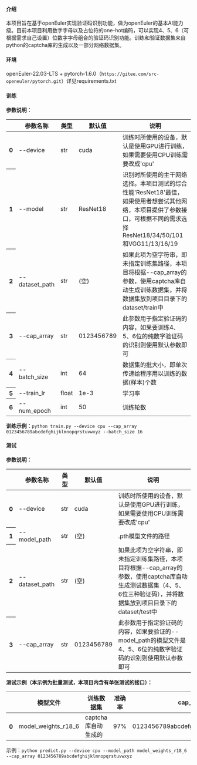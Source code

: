 #### 介绍
本项目旨在基于openEuler实现验证码识别功能，做为openEuler的基本AI能力级。目前本项目利用数字字母以及占位符的one-hot编码，可以实现4、5、6（可根据需求自己设置）位数字字母组合的验证码识别功能。训练和验证数据集来自python的captcha库的生成以及一部分网络数据集。
#### 环境
openEuler-22.03-LTS + pytorch-1.6.0（`https://gitee.com/src-openeuler/pytorch.git`）详见requirements.txt

#### 训练
**参数说明：**
<table>
  <thead>
    <tr style="text-align: center;">
      <th></th>
      <th>参数名称</th>
      <th>类型</th>
      <th>默认值</th>
      <th>说明</th>
    </tr>
  </thead>
  <tbody>
    <tr>
      <th>0</th>
      <td>--device</td>
      <td>str</td>
      <td>cuda</td>
      <td>训练时所使用的设备，默认是使用GPU进行训练，如果需要使用CPU训练需要改成'cpu'</td>
    </tr>
    <tr>
      <th>1</th>
      <td>--model</td>
      <td>str</td>
      <td>ResNet18</td>
      <td>识别时所使用的主干网络选择。本项目测试的综合性能'ResNet18'最佳，如果使用者想尝试其他网络，本项目提供了参数接口，可根据不同的需求选择ResNet18/34/50/101和VGG11/13/16/19</td>
    </tr>
    <tr>
      <th>2</th>
      <td>--dataset_path</td>
      <td>str</td>
      <td>(空)</td>
      <td>如果此项为空字符串，即未指定训练集路径，本项目将根据--cap_array的参数，使用captcha库自动生成训练数据集，并将数据集放到项目目录下的dataset/train中</td>
    </tr>
	<tr>
      <th>3</th>
      <td>--cap_array</td>
      <td>str</td>
      <td>0123456789</td>
      <td>此参数用于指定验证码的内容，如果要训练4、5、6位的纯数字验证码的识别则使用默认参数即可</td>
    </tr>
	<tr>
      <th>4</th>
      <td>--batch_size</td>
      <td>int</td>
      <td>64</td>
      <td>数据集的批大小，即单次传递给程序用以训练的数据(样本)个数</td>
    </tr>
	<tr>
      <th>5</th>
      <td>--train_lr</td>
      <td>float</td>
      <td>1e-3</td>
      <td>学习率</td>
    </tr>
	<tr>
      <th>6</th>
      <td>--num_epoch</td>
      <td>int</td>
      <td>50</td>
      <td>训练轮数</td>
    </tr>
  </tbody>
</table>

**训练示例：**`python train.py --device cpu --cap_array 0123456789abcdefghijklmnopqrstuvwxyz --batch_size 16`

#### 测试
**参数说明：**
<table>
  <thead>
    <tr style="text-align: center;">
      <th></th>
      <th>参数名称</th>
      <th>类型</th>
      <th>默认值</th>
      <th>说明</th>
    </tr>
  </thead>
  <tbody>
    <tr>
      <th>0</th>
      <td>--device</td>
      <td>str</td>
      <td>cuda</td>
      <td>训练时所使用的设备，默认是使用GPU进行训练，如果需要使用CPU训练需要改成'cpu'</td>
    </tr>
    <tr>
      <th>1</th>
      <td>--model_path</td>
      <td>str</td>
      <td>(空)</td>
      <td>.pth模型文件的路径</td>
    </tr>
    <tr>
      <th>2</th>
      <td>--dataset_path</td>
      <td>str</td>
      <td>(空)</td>
      <td>如果此项为空字符串，即未指定训练集路径，本项目将根据--cap_array的参数，使用captcha库自动生成测试数据集（4、5、6位三种验证码），并将数据集放到项目目录下的dataset/test中</td>
    </tr>
	<tr>
      <th>3</th>
      <td>--cap_array</td>
      <td>str</td>
      <td>0123456789</td>
      <td>此参数用于指定验证码的内容，如果要验证的--model_path的模型文件是4、5、6位的纯数字验证码的识别则使用默认参数即可</td>
    </tr>
  </tbody>
</table>

**测试示例（本示例为批量测试，本项目内含有单张测试的接口）：**
<table>
  <thead>
    <tr style="text-align: center;">
      <th></th>
      <th>模型文件</th>
      <th>训练数据集</th>
      <th>准确率</th>
	  <th>cap_array</th>
      <th>下载地址</th>
    </tr>
  </thead>
  <tbody>
    <tr>
      <th>0</th>
      <td>model_weights_r18_6</td>
      <td>captcha库自动生成的</td>
      <td>97%</td>
	  <td>0123456789abcdefghijklmnopqrstuvwxyz</td>
      <td>链接：https://pan.baidu.com/s/1utCCN9kAYitMzmm-NYultA，提取码：yn50</td>
    </tr>

  </tbody>
</table>

示例：`python predict.py --device cpu --model_path model_weights_r18_6 --cap_array 0123456789abcdefghijklmnopqrstuvwxyz`